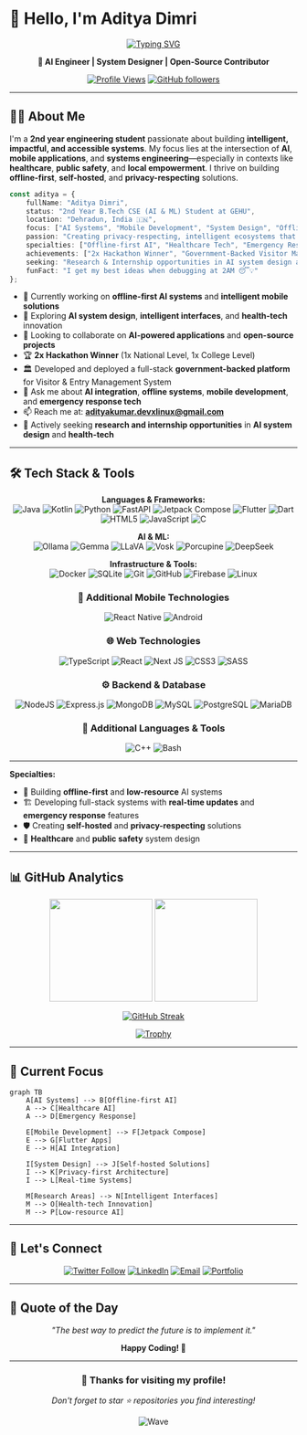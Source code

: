 # 👋 Hello, I'm Aditya Dimri

<div align="center">
  
[![Typing SVG](https://readme-typing-svg.herokuapp.com?font=Fira+Code&pause=1000&color=36BCF7&center=true&vCenter=true&width=600&lines=Offline-first+AI+Engineer;Healthcare+Tech+Innovator;System+Designer;Open-Source+Contributor;Building+Multi-device+Ecosystems)](https://git.io/typing-svg)

**🚀  AI Engineer | System Designer | Open-Source Contributor**

[![Profile Views](https://komarev.com/ghpvc/?username=Aadity31&label=Profile%20views&color=0e75b6&style=for-the-badge)](https://github.com/Aadity31)
[![GitHub followers](https://img.shields.io/github/followers/Aadity31?logo=github&style=for-the-badge&color=0e75b6&labelColor=1a1a1a)](https://github.com/Aadity31)

</div>

---

## 🧑‍💻 About Me

I'm a **2nd year engineering student** passionate about building **intelligent, impactful, and accessible systems**. My focus lies at the intersection of **AI**, **mobile applications**, and **systems engineering**—especially in contexts like **healthcare**, **public safety**, and **local empowerment**. I thrive on building **offline-first**, **self-hosted**, and **privacy-respecting** solutions.

```typescript
const aditya = {
    fullName: "Aditya Dimri",
    status: "2nd Year B.Tech CSE (AI & ML) Student at GEHU",
    location: "Dehradun, India 🇮🇳",
    focus: ["AI Systems", "Mobile Development", "System Design", "Offline Connectivity"],
    passion: "Creating privacy-respecting, intelligent ecosystems that assist in real-life use cases",
    specialties: ["Offline-first AI", "Healthcare Tech", "Emergency Response", "Multi-device Ecosystems"],
    achievements: ["2x Hackathon Winner", "Government-Backed Visitor Management System Developer"],
    seeking: "Research & Internship opportunities in AI system design and health-tech",
    funFact: "I get my best ideas when debugging at 2AM 😴💡"
};

```

- 🔭 Currently working on **offline-first AI systems** and **intelligent mobile solutions**
- 🌱 Exploring **AI system design**, **intelligent interfaces**, and **health-tech** innovation
- 👯 Looking to collaborate on **AI-powered applications** and **open-source projects**
- 🏆 **2x Hackathon Winner** (1x National Level, 1x College Level)
- 🏛️ Developed and deployed a full-stack **government-backed platform** for Visitor & Entry Management System
- 💬 Ask me about **AI integration**, **offline systems**, **mobile development**, and **emergency response tech**
- 📫 Reach me at: **adityakumar.devxlinux@gmail.com**
- 🎯 Actively seeking **research and internship opportunities** in **AI system design** and **health-tech**

---

## 🛠️ Tech Stack & Tools
<div align="center">

**Languages & Frameworks:**  
![Java](https://img.shields.io/badge/java-%23ED8B00.svg?style=for-the-badge&logo=openjdk&logoColor=white)
![Kotlin](https://img.shields.io/badge/kotlin-%237F52FF.svg?style=for-the-badge&logo=kotlin&logoColor=white)
![Python](https://img.shields.io/badge/python-3670A0?style=for-the-badge&logo=python&logoColor=ffdd54)
![FastAPI](https://img.shields.io/badge/FastAPI-005571?style=for-the-badge&logo=fastapi)
![Jetpack Compose](https://img.shields.io/badge/Jetpack%20Compose-4285F4?style=for-the-badge&logo=jetpackcompose&logoColor=white)
![Flutter](https://img.shields.io/badge/Flutter-%2302569B.svg?style=for-the-badge&logo=Flutter&logoColor=white)
![Dart](https://img.shields.io/badge/dart-%230175C2.svg?style=for-the-badge&logo=dart&logoColor=white)
![HTML5](https://img.shields.io/badge/html5-%23E34F26.svg?style=for-the-badge&logo=html5&logoColor=white)
![JavaScript](https://img.shields.io/badge/javascript-%23323330.svg?style=for-the-badge&logo=javascript&logoColor=%23F7DF1E)
![C](https://img.shields.io/badge/c-%2300599C.svg?style=for-the-badge&logo=c&logoColor=white)

**AI & ML:**  
![Ollama](https://img.shields.io/badge/Ollama-000000?style=for-the-badge&logo=ollama&logoColor=white)
![Gemma](https://img.shields.io/badge/Gemma-4285F4?style=for-the-badge&logo=google&logoColor=white)
![LLaVA](https://img.shields.io/badge/LLaVA-FF6B35?style=for-the-badge)
![Vosk](https://img.shields.io/badge/Vosk-2E8B57?style=for-the-badge)
![Porcupine](https://img.shields.io/badge/Porcupine-00A86B?style=for-the-badge)
![DeepSeek](https://img.shields.io/badge/DeepSeek-1E3A8A?style=for-the-badge)

**Infrastructure & Tools:**  
![Docker](https://img.shields.io/badge/docker-%230db7ed.svg?style=for-the-badge&logo=docker&logoColor=white)
![SQLite](https://img.shields.io/badge/sqlite-%2307405e.svg?style=for-the-badge&logo=sqlite&logoColor=white)
![Git](https://img.shields.io/badge/git-%23F05033.svg?style=for-the-badge&logo=git&logoColor=white)
![GitHub](https://img.shields.io/badge/github-%23121011.svg?style=for-the-badge&logo=github&logoColor=white)
![Firebase](https://img.shields.io/badge/firebase-%23039BE5.svg?style=for-the-badge&logo=firebase)
![Linux](https://img.shields.io/badge/Linux-FCC624?style=for-the-badge&logo=linux&logoColor=black)


### 📱 Additional Mobile Technologies
![React Native](https://img.shields.io/badge/react_native-%2320232a.svg?style=for-the-badge&logo=react&logoColor=%2361DAFB)
![Android](https://img.shields.io/badge/Android-3DDC84?style=for-the-badge&logo=android&logoColor=white)

### 🌐 Web Technologies
![TypeScript](https://img.shields.io/badge/typescript-%23007ACC.svg?style=for-the-badge&logo=typescript&logoColor=white)
![React](https://img.shields.io/badge/react-%2320232a.svg?style=for-the-badge&logo=react&logoColor=%2361DAFB)
![Next JS](https://img.shields.io/badge/Next-black?style=for-the-badge&logo=next.js&logoColor=white)
![CSS3](https://img.shields.io/badge/css3-%231572B6.svg?style=for-the-badge&logo=css3&logoColor=white)
![SASS](https://img.shields.io/badge/SASS-hotpink.svg?style=for-the-badge&logo=SASS&logoColor=white)

### ⚙️ Backend & Database
![NodeJS](https://img.shields.io/badge/node.js-6DA55F?style=for-the-badge&logo=node.js&logoColor=white)
![Express.js](https://img.shields.io/badge/express.js-%23404d59.svg?style=for-the-badge&logo=express&logoColor=%2361DAFB)
![MongoDB](https://img.shields.io/badge/MongoDB-%234ea94b.svg?style=for-the-badge&logo=mongodb&logoColor=white)
![MySQL](https://img.shields.io/badge/mysql-%2300f.svg?style=for-the-badge&logo=mysql&logoColor=white)
![PostgreSQL](https://img.shields.io/badge/postgresql-%23316192.svg?style=for-the-badge&logo=postgresql&logoColor=white)
![MariaDB](https://img.shields.io/badge/MariaDB-003545?style=for-the-badge&logo=mariadb&logoColor=white)

### 🔧 Additional Languages & Tools
![C++](https://img.shields.io/badge/c++-%2300599C.svg?style=for-the-badge&logo=c%2B%2B&logoColor=white)
![Bash](https://img.shields.io/badge/bash-%23314152.svg?style=for-the-badge&logo=gnu-bash&logoColor=white)

</div>

---

**Specialties:**
- 🔋 Building **offline-first** and **low-resource** AI systems
- 🏗️ Developing full-stack systems with **real-time updates** and **emergency response** features
- 🛡️ Creating **self-hosted** and **privacy-respecting** solutions
- 🏥 **Healthcare** and **public safety** system design

---

## 📊 GitHub Analytics

<div align="center">
  
<img height="180em" src="https://github-readme-stats.vercel.app/api?username=adityakumar-dev&show_icons=true&theme=tokyonight&include_all_commits=true&count_private=true"/>
<img height="180em" src="https://github-readme-stats.vercel.app/api/top-langs/?username=adityakumar-dev&layout=compact&theme=tokyonight"/>

</div>

<div align="center">
  
[![GitHub Streak](https://github-readme-streak-stats.herokuapp.com/?user=adityakumar-dev&theme=tokyonight)](https://git.io/streak-stats)

</div>

<div align="center">
  
[![Trophy](https://github-profile-trophy.vercel.app/?username=adityakumar-dev&theme=tokyonight&no-frame=false&no-bg=false&margin-w=4)](https://github.com/ryo-ma/github-profile-trophy)

</div>

---

## 🎯 Current Focus

```mermaid
graph TB
    A[AI Systems] --> B[Offline-first AI]
    A --> C[Healthcare AI]
    A --> D[Emergency Response]
    
    E[Mobile Development] --> F[Jetpack Compose]
    E --> G[Flutter Apps]
    E --> H[AI Integration]
    
    I[System Design] --> J[Self-hosted Solutions]
    I --> K[Privacy-first Architecture]
    I --> L[Real-time Systems]
    
    M[Research Areas] --> N[Intelligent Interfaces]
    M --> O[Health-tech Innovation]
    M --> P[Low-resource AI]
```

---

## 🤝 Let's Connect

<div align="center">

[![Twitter Follow](https://img.shields.io/twitter/follow/AadiDimri?logo=twitter&style=for-the-badge&color=1DA1F2&labelColor=1a1a1a)](https://x.com/AadiDimri)
[![LinkedIn](https://img.shields.io/badge/LinkedIn-0077B5?style=for-the-badge&logo=linkedin&logoColor=white)](https://www.linkedin.com/in/aditya-dimri-6553b6253/)
[![Email](https://img.shields.io/badge/Email-D14836?style=for-the-badge&logo=gmail&logoColor=white)](mailto:adityadimri04@gmail.com)
[![Portfolio](https://img.shields.io/badge/Portfolio-121212?style=for-the-badge&logo=vercel&logoColor=white)](https://portfolio-aditya1-eta.vercel.app/)

</div>


---

## 💭 Quote of the Day

<div align="center">
  
*"The best way to predict the future is to implement it."* 

**Happy Coding! 🚀**

</div>

---

<div align="center">
  
### 🌟 Thanks for visiting my profile! 
*Don't forget to star ⭐ repositories you find interesting!*

![Wave](https://raw.githubusercontent.com/mayhemantt/mayhemantt/Update/svg/Bottom.svg)

</div>
